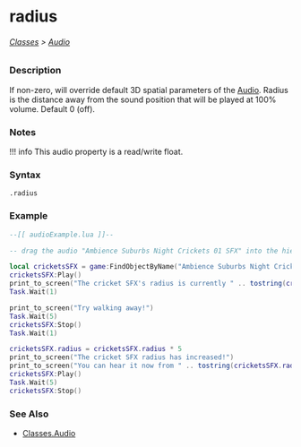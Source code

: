 # radius

###### [Classes](/core_api/raw_source) > [Audio](/core_api/classes/audio/AudioOverview)

### Description

If non-zero, will override default 3D spatial parameters of the [Audio](/core_api/classes/audio/AudioOverview). Radius is the distance away from the sound position that will be played at 100% volume. Default 0 (off).


### Notes
!!! info
    This audio property is a read/write float.

### Syntax

`.radius`

### Example

```lua
--[[ audioExample.lua ]]--

-- drag the audio "Ambience Suburbs Night Crickets 01 SFX" into the hierarchy --

local cricketsSFX = game:FindObjectByName("Ambience Suburbs Night Crickets 01 SFX")
cricketsSFX:Play()
print_to_screen("The cricket SFX's radius is currently " .. tostring(cricketsSFX.radius) .. ".")
Task.Wait(1)

print_to_screen("Try walking away!")
Task.Wait(5)
cricketsSFX:Stop()
Task.Wait(1)

cricketsSFX.radius = cricketsSFX.radius * 5
print_to_screen("The cricket SFX radius has increased!")
print_to_screen("You can hear it now from " .. tostring(cricketsSFX.radius) .. " units away.")
cricketsSFX:Play()
Task.Wait(5)
cricketsSFX:Stop()

```

### See Also

* [Classes.Audio](/core_api/classes/audio/AudioOverview)
